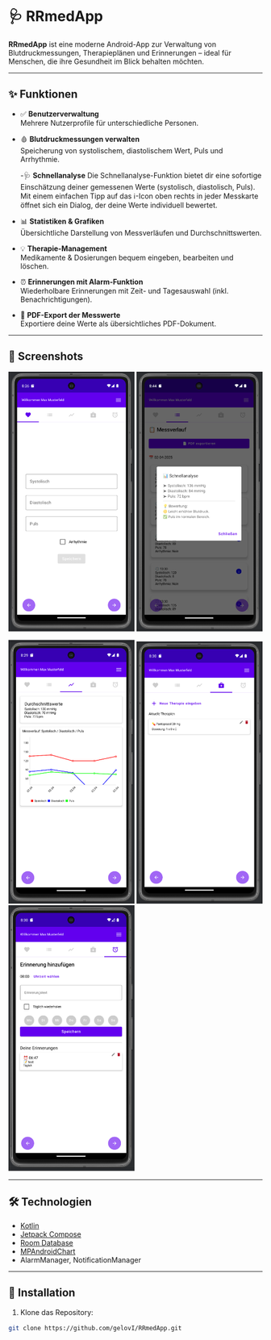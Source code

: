 # 🩺 RRmedApp

**RRmedApp** ist eine moderne Android-App zur Verwaltung von Blutdruckmessungen, Therapieplänen und Erinnerungen – ideal für Menschen, die ihre Gesundheit im Blick behalten möchten.

---

## ✨ Funktionen

- ✅ **Benutzerverwaltung**  
  Mehrere Nutzerprofile für unterschiedliche Personen.

- 🩸 **Blutdruckmessungen verwalten**  
  Speicherung von systolischem, diastolischem Wert, Puls und Arrhythmie.

  -🩺 **Schnellanalyse**
  Die Schnellanalyse-Funktion bietet dir eine sofortige Einschätzung deiner gemessenen Werte (systolisch, diastolisch, Puls). Mit einem einfachen Tipp auf das ℹ️-Icon oben rechts in jeder Messkarte öffnet sich ein Dialog, der deine Werte individuell bewertet.

- 📊 **Statistiken & Grafiken**  
  Übersichtliche Darstellung von Messverläufen und Durchschnittswerten.

- 💡 **Therapie-Management**  
  Medikamente & Dosierungen bequem eingeben, bearbeiten und löschen.

- ⏰ **Erinnerungen mit Alarm-Funktion**  
  Wiederholbare Erinnerungen mit Zeit- und Tagesauswahl (inkl. Benachrichtigungen).

- 🧾 **PDF-Export der Messwerte**  
  Exportiere deine Werte als übersichtliches PDF-Dokument.

---

## 📱 Screenshots

<p float="left">
  <img src="screenshots/image1.png" alt="Screenshot 1" width="250"/>
  <img src="screenshots/image6.png" alt="Screenshot 3" width="250"/>
</p>

<p float="left">
  <img src="screenshots/image3.png" alt="Screenshot 4" width="250"/>
  <img src="screenshots/image4.png" alt="Screenshot 5" width="250"/>
  <img src="screenshots/image5.png" alt="Screenshot 6" width="250"/>
</p>

---

## 🛠️ Technologien

- [Kotlin](https://kotlinlang.org/)
- [Jetpack Compose](https://developer.android.com/jetpack/compose)
- [Room Database](https://developer.android.com/jetpack/androidx/releases/room)
- [MPAndroidChart](https://github.com/PhilJay/MPAndroidChart)
- AlarmManager, NotificationManager

---

## 🚀 Installation

1. Klone das Repository:

```bash
git clone https://github.com/gelovI/RRmedApp.git
